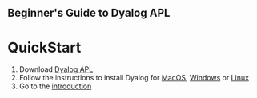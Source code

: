 ## Beginner's Guide to Dyalog APL

# QuickStart
1. Download [Dyalog APL](https://www.dyalog.com/download-zone.htm)
2. Follow the instructions to install Dyalog for [MacOS](MacOS/INSTALL.md), [Windows](Windows/INSTALL.md) or [Linux](Linux/INSTALL.md)
3. Go to the [introduction](https://github.com/rikedyp/DyalogTutorials/wiki/First-Steps)
